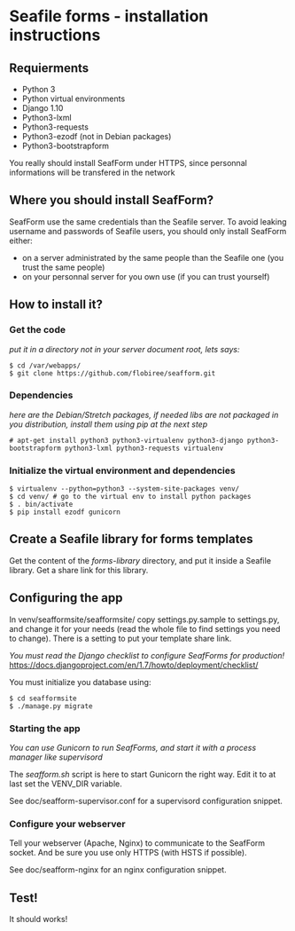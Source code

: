# Seafile forms - installation instructions

## Requierments

- Python 3
- Python virtual environments
- Django 1.10
- Python3-lxml
- Python3-requests
- Python3-ezodf (not in Debian packages)
- Python3-bootstrapform

You really should install SeafForm under HTTPS, since personnal informations
will be transfered in the network

## Where you should install SeafForm?

SeafForm use the same credentials than the Seafile server. To avoid leaking
username and passwords of Seafile users, you should only install SeafForm either:

- on a server administrated by the same people than the Seafile one (you
  trust the same people)
- on your personnal server for you own use (if you can trust yourself)

## How to install it?

### Get the code
*put it in a directory not in your server document root, lets says:*

    $ cd /var/webapps/
    $ git clone https://github.com/flobiree/seafform.git

### Dependencies
*here are the Debian/Stretch packages, if needed libs are not packaged in
you distribution, install them using pip at the next step*

    # apt-get install python3 python3-virtualenv python3-django python3-bootstrapform python3-lxml python3-requests virtualenv

### Initialize the virtual environment and dependencies

    $ virtualenv --python=python3 --system-site-packages venv/
    $ cd venv/ # go to the virtual env to install python packages
    $ . bin/activate
    $ pip install ezodf gunicorn

## Create a Seafile library for forms templates

Get the content of the _forms-library_ directory, and put it inside a Seafile library. Get a share link for this library.

## Configuring the app

In venv/seafformsite/seafformsite/ copy settings.py.sample to settings.py, and
change it for your needs (read the whole file to find settings you need to change).
There is a setting to put your template share link.

*You must read the Django checklist to configure SeafForms for production!*
https://docs.djangoproject.com/en/1.7/howto/deployment/checklist/

You must initialize you database using:
    
    $ cd seafformsite
    $ ./manage.py migrate

### Starting the app
*You can use Gunicorn to run SeafForms, and start it with a process manager like supervisord*

The _seafform.sh_ script is here to start Gunicorn the right way. Edit it to at
last set the VENV_DIR variable.

See doc/seafform-supervisor.conf for a supervisord configuration snippet.

### Configure your webserver

Tell your webserver (Apache, Nginx) to communicate to the SeafForm socket. And be sure you use only HTTPS (with HSTS if possible).

See doc/seafform-nginx for an nginx configuration snippet.

## Test!

It should works!
